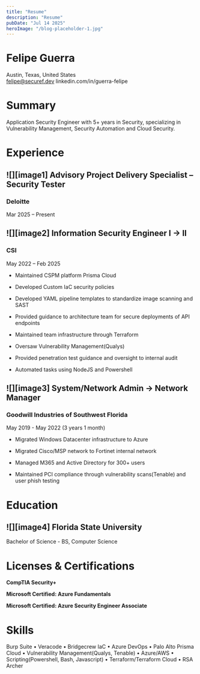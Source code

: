 ```yaml
---
title: "Resume"
description: "Resume"
pubDate: "Jul 14 2025"
heroImage: "/blog-placeholder-1.jpg"
---
```


# Felipe Guerra

Austin, Texas, United States  
[felipe@securef.dev](mailto:felipe@securef.dev)	linkedin.com/in/guerra-felipe

# **Summary**

Application Security Engineer with 5+ years in Security, specializing in Vulnerability Management, Security Automation and Cloud Security.

# **Experience**

## ![][image1] **Advisory Project Delivery Specialist – Security Tester**

### Deloitte

Mar 2025 – Present

## ![][image2] **Information Security Engineer I → II**

### CSI

May 2022 – Feb 2025

- Maintained CSPM platform Prisma Cloud

- Developed Custom IaC security policies

- Developed YAML pipeline templates to standardize image scanning and SAST

- Provided guidance to architecture team for secure deployments of API endpoints

- Maintained team infrastructure through Terraform

- Oversaw Vulnerability Management(Qualys)

- Provided penetration test guidance and oversight to internal audit

- Automated tasks using NodeJS and Powershell

## ![][image3] **System/Network Admin → Network Manager**

### Goodwill Industries of Southwest Florida

May 2019 \- May 2022 (3 years 1 month)

- Migrated Windows Datacenter infrastructure to Azure

- Migrated Cisco/MSP network to Fortinet internal network

- Managed M365 and Active Directory for 300+ users

- Maintained PCI compliance through vulnerability scans(Tenable) and user phish testing

# **Education**

## ![][image4] **Florida State University**

Bachelor of Science \- BS, Computer Science

# **Licenses & Certifications**

**CompTIA Security+**

**Microsoft Certified: Azure Fundamentals**

**Microsoft Certified: Azure Security Engineer Associate**

# **Skills**

Burp Suite • Veracode • Bridgecrew IaC • Azure DevOps • Palo Alto Prisma Cloud • Vulnerability Management(Qualys, Tenable) • Azure/AWS • Scripting(Powershell, Bash, Javascript) • Terraform/Terraform Cloud • RSA Archer
